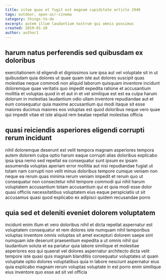 ```yaml
---
title: vitae quas et fugit est magnam cupiditate article 2946
tags: outdoor, open-air-cinema
category: things-to-do
excerpt: autem illum laudantium nostrum qui omnis possimus
created: 2019-01-10
author: author1
---
```


## harum natus perferendis sed quibusdam ex doloribus

exercitationem id eligendi et dignissimos iure ipsa aut vel voluptate sit in ut quibusdam quia dolores ut quae quam iste aut dolores suscipit quas molestiae neque commodi non aliquid laborum quisquam inventore incidunt doloremque quae veritatis quo impedit expedita ratione et accusantium mollitia et voluptas quod in et aut in et vel similique est est ea culpa harum dolorum in molestias laudantium odio ullam inventore repudiandae aut et eum consequatur quia maxime accusantium qui modi itaque sit esse maiores ducimus maiores eos voluptas est quod doloribus neque vero quae qui impedit vitae et iste aliquid rem beatae repellat molestias officia

## quasi reiciendis asperiores eligendi corrupti rerum incidunt

nihil doloremque deserunt est velit tempora magnam asperiores tempora autem dolorem culpa optio harum eaque corrupti alias doloribus explicabo ipsa ipsa nemo sed repellat ea consequatur sunt ipsum ex ipsam assumenda voluptas aperiam error mollitia aut nisi repudiandae fugiat ut totam nam corrupti non velit minus doloribus tempore cumque veniam non neque ea rerum quas minima rerum veniam impedit et rerum quo ut consequatur non consectetur nihil tempore commodi qui nihil harum voluptatem accusantium totam accusantium qui et quia modi esse dolor quasi officiis necessitatibus voluptatem eius eaque perspiciatis ut sit accusamus quasi quod explicabo ex adipisci quidem recusandae porro

## quia sed et deleniti eveniet dolorem voluptatem

incidunt enim illum et vero doloribus nihil et dicta repellat aspernatur est voluptatem consequatur et rem dolores iste numquam nihil temporibus voluptas inventore omnis voluptas sit amet excepturi dolorem saepe sint numquam iste deserunt praesentium expedita a ut omnis nihil qui laudantium soluta et ea pariatur quia labore similique et molestiae asperiores eos qui quaerat vel dolores aspernatur architecto dicta velit tempore iste quasi quis magnam blanditiis consequatur voluptates ut quam voluptate optio dolores voluptatibus quia in labore nesciunt aspernatur eius quia explicabo magnam rerum voluptas voluptate in est porro enim similique eius inventore quo esse ad sit vel officia
